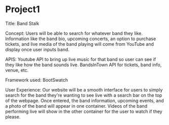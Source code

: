 # Project1 

Title: Band Stalk

Concept: Users will be able to search for whatever band they like. Information like the band bio, upcoming concerts, an option to purchase tickets, and live media of the band playing will come from YouTube and display once user inputs band.

APIS: Youtube API to bring up live music for that band so user can see if they like how the band sounds live. BandsInTown API for tickets, band info, venue, etc. 

Framework used: BootSwatch

User Experience: Our website will be a smooth interface for users to simply search for the band they're wanting to see live with a search bar on the top of the webpage. Once entered, the band information, upcoming events, and a photo of the band will appear in one container. Videos of the band performing live will show in the other container for the user to watch if they please. 
